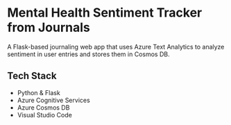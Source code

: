 # Mental Health Sentiment Tracker from Journals

A Flask-based journaling web app that uses Azure Text Analytics to analyze sentiment in user entries and stores them in Cosmos DB.

## Tech Stack
- Python & Flask
- Azure Cognitive Services
- Azure Cosmos DB
- Visual Studio Code
